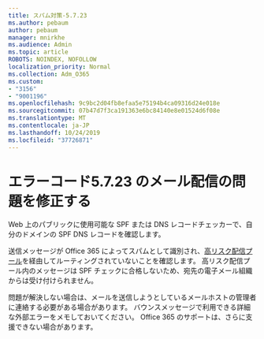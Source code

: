 ```yaml
---
title: スパム対策-5.7.23
ms.author: pebaum
author: pebaum
manager: mnirkhe
ms.audience: Admin
ms.topic: article
ROBOTS: NOINDEX, NOFOLLOW
localization_priority: Normal
ms.collection: Adm_O365
ms.custom:
- "3156"
- "9001196"
ms.openlocfilehash: 9c9bc2d04fb8efaa5e75194b4ca09316d24e018e
ms.sourcegitcommit: 07b47d7f3ca191363e6bc84140e8e01524d6f08e
ms.translationtype: MT
ms.contentlocale: ja-JP
ms.lasthandoff: 10/24/2019
ms.locfileid: "37726871"
---
```

# <a name="fix-email-delivery-issues-for-error-code-5723"></a>エラーコード5.7.23 のメール配信の問題を修正する

Web 上のパブリックに使用可能な SPF または DNS レコードチェッカーで、自分のドメインの SPF DNS レコードを確認します。

送信メッセージが Office 365 によってスパムとして識別され、[高リスク配信プール](https://docs.microsoft.com/office365/SecurityCompliance/high-risk-delivery-pool-for-outbound-messages)を経由してルーティングされていないことを確認します。 高リスク配信プール内のメッセージは SPF チェックに合格しないため、宛先の電子メール組織からは受け付けられません。

問題が解決しない場合は、メールを送信しようとしているメールホストの管理者に連絡する必要がある場合があります。 バウンスメッセージで利用できる詳細な外部エラーをメモしておいてください。  Office 365 のサポートは、さらに支援できない場合があります。